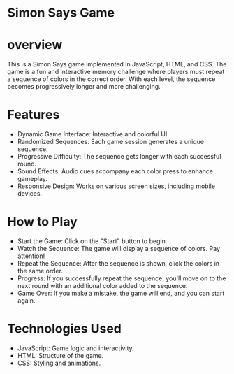 # Simon Says Game

# overview
This is a Simon Says game implemented in JavaScript, HTML, and CSS. The game is a fun and interactive memory challenge where players must repeat a sequence of colors in the correct order. With each level, the sequence becomes progressively longer and more challenging.

# Features
* Dynamic Game Interface: Interactive and colorful UI.
* Randomized Sequences: Each game session generates a unique sequence.
* Progressive Difficulty: The sequence gets longer with each successful round.
* Sound Effects: Audio cues accompany each color press to enhance gameplay.
* Responsive Design: Works on various screen sizes, including mobile devices.

# How to Play
* Start the Game: Click on the "Start" button to begin.
* Watch the Sequence: The game will display a sequence of colors. Pay attention!
* Repeat the Sequence: After the sequence is shown, click the colors in the same order.
* Progress: If you successfully repeat the sequence, you'll move on to the next round with an additional color      added to the sequence.
* Game Over: If you make a mistake, the game will end, and you can start again.

# Technologies Used
* JavaScript: Game logic and interactivity.
* HTML: Structure of the game.
* CSS: Styling and animations.